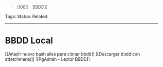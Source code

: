> [[080 - BBDD]]

Tags: 
Status: 
Related: 

___

# BBDD Local

[[Añadir nuevo bash alias para clonar bbdd]]
[[Descargar bbdd con attatchments]]
[[PgAdmin - Lector BBDD]]
